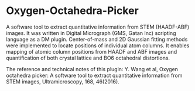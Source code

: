 # Oxygen-Octahedra-Picker
A software tool to extract quantitative information from STEM (HAADF-ABF) images. It was written in Digital Micrograph (GMS, Gatan Inc) scripting language as a DM plugin. Center-of-mass and 2D Gaussian fitting methods were implemented to locate positions of individual atom columns. It enables mapping of atomic column positions from HAADF and ABF images and quantification of both crystal lattice and BO6 octahedral distortions.

The reference and technical notes of this plugin:
Y. Wang et al, Oxygen octahedra picker: A software tool to extract quantitative information from STEM images, Ultramicroscopy, 168, 46(2016).
